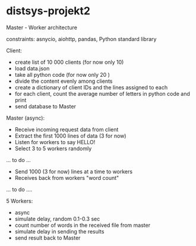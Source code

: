 # distsys-projekt2
Master - Worker architecture

constraints: asnycio, aiohttp, pandas, Python standard library

Client: 
- create list of 10 000 clients (for now only 10)
- load data.json
- take all python code (for now only 20 )
- divide the content evenly among clients
- create a dictionary of client IDs and the lines assigned to each
- for each client, count the average number of letters in python code and print
- send database to Master


Master (async):
- Receive incoming request data from client
- Extract the first 1000 lines of data (3 for now)
- Listen for workers to say HELLO!
- Select 3 to 5 workers randomly

... to do ...

- Send 1000 (3 for now) lines at a time to workers
- Receives back from workers "word count"

... to do ....



5 Workers:
- async
- simulate delay, random 0.1-0.3 sec
- count number of words in the received file from master
- simulate delay in sending the results
- send result back to Master



